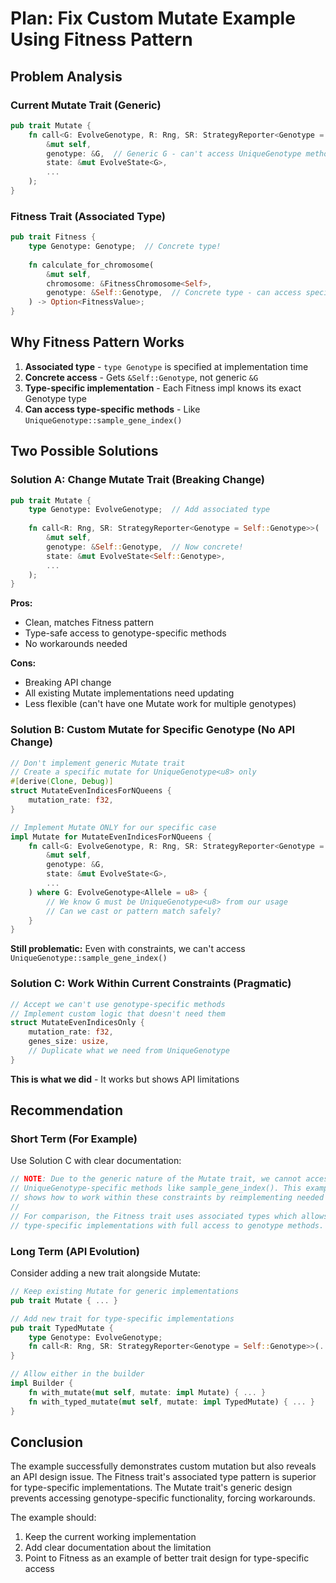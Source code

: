 # Plan: Fix Custom Mutate Example Using Fitness Pattern

## Problem Analysis

### Current Mutate Trait (Generic)
```rust
pub trait Mutate {
    fn call<G: EvolveGenotype, R: Rng, SR: StrategyReporter<Genotype = G>>(
        &mut self,
        genotype: &G,  // Generic G - can't access UniqueGenotype methods!
        state: &mut EvolveState<G>,
        ...
    );
}
```

### Fitness Trait (Associated Type)
```rust
pub trait Fitness {
    type Genotype: Genotype;  // Concrete type!
    
    fn calculate_for_chromosome(
        &mut self,
        chromosome: &FitnessChromosome<Self>,
        genotype: &Self::Genotype,  // Concrete type - can access specific methods!
    ) -> Option<FitnessValue>;
}
```

## Why Fitness Pattern Works

1. **Associated type** - `type Genotype` is specified at implementation time
2. **Concrete access** - Gets `&Self::Genotype`, not generic `&G`
3. **Type-specific implementation** - Each Fitness impl knows its exact Genotype type
4. **Can access type-specific methods** - Like `UniqueGenotype::sample_gene_index()`

## Two Possible Solutions

### Solution A: Change Mutate Trait (Breaking Change)
```rust
pub trait Mutate {
    type Genotype: EvolveGenotype;  // Add associated type
    
    fn call<R: Rng, SR: StrategyReporter<Genotype = Self::Genotype>>(
        &mut self,
        genotype: &Self::Genotype,  // Now concrete!
        state: &mut EvolveState<Self::Genotype>,
        ...
    );
}
```

**Pros:**
- Clean, matches Fitness pattern
- Type-safe access to genotype-specific methods
- No workarounds needed

**Cons:**
- Breaking API change
- All existing Mutate implementations need updating
- Less flexible (can't have one Mutate work for multiple genotypes)

### Solution B: Custom Mutate for Specific Genotype (No API Change)
```rust
// Don't implement generic Mutate trait
// Create a specific mutate for UniqueGenotype<u8> only
#[derive(Clone, Debug)]
struct MutateEvenIndicesForNQueens {
    mutation_rate: f32,
}

// Implement Mutate ONLY for our specific case
impl Mutate for MutateEvenIndicesForNQueens {
    fn call<G: EvolveGenotype, R: Rng, SR: StrategyReporter<Genotype = G>>(
        &mut self,
        genotype: &G,
        state: &mut EvolveState<G>,
        ...
    ) where G: EvolveGenotype<Allele = u8> {
        // We know G must be UniqueGenotype<u8> from our usage
        // Can we cast or pattern match safely?
    }
}
```

**Still problematic:** Even with constraints, we can't access `UniqueGenotype::sample_gene_index()`

### Solution C: Work Within Current Constraints (Pragmatic)
```rust
// Accept we can't use genotype-specific methods
// Implement custom logic that doesn't need them
struct MutateEvenIndicesOnly {
    mutation_rate: f32,
    genes_size: usize,
    // Duplicate what we need from UniqueGenotype
}
```

**This is what we did** - It works but shows API limitations

## Recommendation

### Short Term (For Example)
Use Solution C with clear documentation:
```rust
// NOTE: Due to the generic nature of the Mutate trait, we cannot access
// UniqueGenotype-specific methods like sample_gene_index(). This example
// shows how to work within these constraints by reimplementing needed logic.
// 
// For comparison, the Fitness trait uses associated types which allows
// type-specific implementations with full access to genotype methods.
```

### Long Term (API Evolution)
Consider adding a new trait alongside Mutate:
```rust
// Keep existing Mutate for generic implementations
pub trait Mutate { ... }

// Add new trait for type-specific implementations
pub trait TypedMutate {
    type Genotype: EvolveGenotype;
    fn call<R: Rng, SR: StrategyReporter<Genotype = Self::Genotype>>(...);
}

// Allow either in the builder
impl Builder {
    fn with_mutate(mut self, mutate: impl Mutate) { ... }
    fn with_typed_mutate(mut self, mutate: impl TypedMutate) { ... }
}
```

## Conclusion

The example successfully demonstrates custom mutation but also reveals an API design issue. The Fitness trait's associated type pattern is superior for type-specific implementations. The Mutate trait's generic design prevents accessing genotype-specific functionality, forcing workarounds.

The example should:
1. Keep the current working implementation
2. Add clear documentation about the limitation
3. Point to Fitness as an example of better trait design for type-specific access